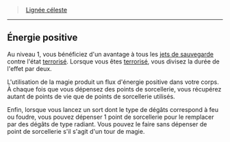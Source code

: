 ﻿---
!GenericItem
Name: Énergie positive
Id: sorcerer_celestial_hd.md#Énergie-positive
ParentLink: sorcerer_celestial_hd.md#lignée-céleste
ParentName: Lignée céleste
NameLevel: 2
Attributes:
  Name: Énergie positive
  Markdown: >+
    ## <!--Name-->Énergie positive<!--/Name-->


    Au niveau 1, vous bénéficiez d'un avantage à tous les [jets de sauvegarde](hd_abilities_jets_de_sauvegarde.md) contre l'état [terrorisé](hd_conditions_terrorise.md). Lorsque vous êtes [terrorisé](hd_conditions_terrorise.md), vous divisez la durée de l'effet par deux.


    L'utilisation de la magie produit un flux d'énergie positive dans votre corps. À chaque fois que vous dépensez des points de sorcellerie, vous récupérez autant de points de vie que de points de sorcellerie utilisés.


    Enfin, lorsque vous lancez un sort dont le type de dégâts correspond à feu ou foudre, vous pouvez dépenser 1 point de sorcellerie pour le remplacer par des dégâts de type radiant. Vous pouvez le faire sans dépenser de point de sorcellerie s'il s'agit d'un tour de magie.

AttributesDictionary: >+
  Name: Énergie positive

  Markdown: >+

    ## <!--Name-->Énergie positive<!--/Name-->





    Au niveau 1, vous bénéficiez d'un avantage à tous les [jets de sauvegarde](hd_abilities_jets_de_sauvegarde.md) contre l'état [terrorisé](hd_conditions_terrorise.md). Lorsque vous êtes [terrorisé](hd_conditions_terrorise.md), vous divisez la durée de l'effet par deux.





    L'utilisation de la magie produit un flux d'énergie positive dans votre corps. À chaque fois que vous dépensez des points de sorcellerie, vous récupérez autant de points de vie que de points de sorcellerie utilisés.





    Enfin, lorsque vous lancez un sort dont le type de dégâts correspond à feu ou foudre, vous pouvez dépenser 1 point de sorcellerie pour le remplacer par des dégâts de type radiant. Vous pouvez le faire sans dépenser de point de sorcellerie s'il s'agit d'un tour de magie.



---
> [Lignée céleste](hd_sorcerer_celestial.md)

---

## Énergie positive

Au niveau 1, vous bénéficiez d'un avantage à tous les [jets de sauvegarde](hd_abilities_jets_de_sauvegarde.md) contre l'état [terrorisé](hd_conditions_terrorise.md). Lorsque vous êtes [terrorisé](hd_conditions_terrorise.md), vous divisez la durée de l'effet par deux.

L'utilisation de la magie produit un flux d'énergie positive dans votre corps. À chaque fois que vous dépensez des points de sorcellerie, vous récupérez autant de points de vie que de points de sorcellerie utilisés.

Enfin, lorsque vous lancez un sort dont le type de dégâts correspond à feu ou foudre, vous pouvez dépenser 1 point de sorcellerie pour le remplacer par des dégâts de type radiant. Vous pouvez le faire sans dépenser de point de sorcellerie s'il s'agit d'un tour de magie.

